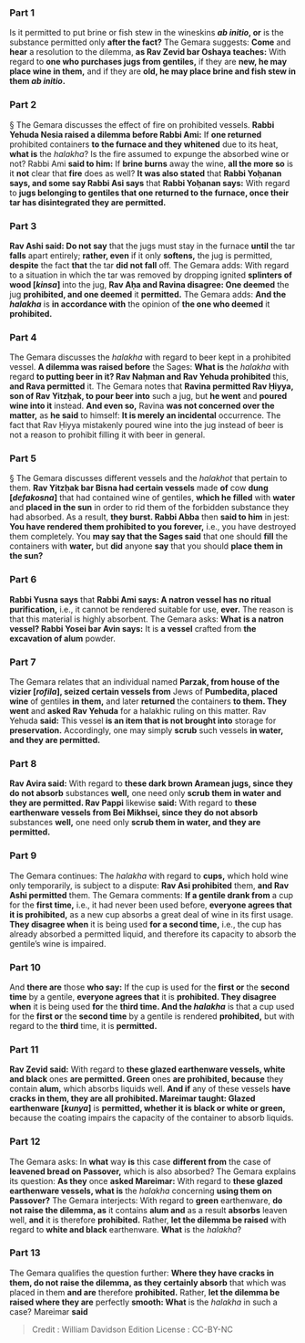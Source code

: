 
### Part 1
Is it permitted to put brine or fish stew in the wineskins <b><i>ab initio</i>, or</b> is the substance permitted only <b>after the fact?</b> The Gemara suggests: <b>Come</b> and <b>hear</b> a resolution to the dilemma, <b>as Rav Zevid bar Oshaya teaches:</b> With regard to <b>one who purchases jugs from gentiles,</b> if they are <b>new, he may place wine in them,</b> and if they are <b>old, he may place brine and fish stew in them <i>ab initio</i>.</b>

### Part 2
§ The Gemara discusses the effect of fire on prohibited vessels. <b>Rabbi Yehuda Nesia raised a dilemma before Rabbi Ami:</b> If <b>one returned</b> prohibited containers <b>to the furnace and they whitened</b> due to its heat, <b>what is</b> the <i>halakha</i>? Is the fire assumed to expunge the absorbed wine or not? Rabbi Ami <b>said to him:</b> If <b>brine burns</b> away the wine, <b>all the more so</b> is it <b>not</b> clear that <b>fire</b> does as well? <b>It was also stated</b> that <b>Rabbi Yoḥanan says, and some say Rabbi Asi says</b> that <b>Rabbi Yoḥanan says:</b> With regard to <b>jugs belonging to gentiles that one returned to the furnace, once their tar has disintegrated they are permitted.</b>

### Part 3
<b>Rav Ashi said: Do not say</b> that the jugs must stay in the furnace <b>until</b> the tar <b>falls</b> apart entirely; <b>rather, even</b> if it only <b>softens,</b> the jug is permitted, <b>despite</b> the fact <b>that</b> the tar <b>did not fall</b> off. The Gemara adds: With regard to a situation in which the tar was removed by dropping ignited <b>splinters of wood [<i>kinsa</i>]</b> into the jug, <b>Rav Aḥa and Ravina disagree: One deemed</b> the jug <b>prohibited, and one deemed</b> it <b>permitted.</b> The Gemara adds: <b>And the <i>halakha</i></b> is <b>in accordance with</b> the opinion of <b>the one who deemed</b> it <b>prohibited.</b>

### Part 4
The Gemara discusses the <i>halakha</i> with regard to beer kept in a prohibited vessel. <b>A dilemma was raised before</b> the Sages: <b>What is</b> the <i>halakha</i> with regard <b>to putting beer in it? Rav Naḥman and Rav Yehuda prohibited</b> this, <b>and Rava permitted</b> it. The Gemara notes that <b>Ravina permitted Rav Ḥiyya, son of Rav Yitzḥak, to pour beer into</b> such a jug, but <b>he went</b> and <b>poured wine into it</b> instead. <b>And even so,</b> Ravina <b>was not concerned over the matter,</b> as <b>he said</b> to himself: <b>It is merely an incidental</b> occurrence. The fact that Rav Ḥiyya mistakenly poured wine into the jug instead of beer is not a reason to prohibit filling it with beer in general.

### Part 5
§ The Gemara discusses different vessels and the <i>halakhot</i> that pertain to them. <b>Rav Yitzḥak bar Bisna had certain vessels</b> made <b>of</b> cow <b>dung [<i>defakosna</i>]</b> that had contained wine of gentiles, <b>which he filled</b> with <b>water</b> and <b>placed in the sun</b> in order to rid them of the forbidden substance they had absorbed. As a result, <b>they burst. Rabbi Abba</b> then <b>said to him</b> in jest: <b>You have rendered them prohibited to you forever,</b> i.e., you have destroyed them completely. You <b>may say that the Sages said</b> that one should <b>fill</b> the containers with <b>water,</b> but <b>did</b> anyone <b>say</b> that you should <b>place them in the sun?</b>

### Part 6
<b>Rabbi Yusna says</b> that <b>Rabbi Ami says: A natron vessel has no ritual purification,</b> i.e., it cannot be rendered suitable for use, <b>ever.</b> The reason is that this material is highly absorbent. The Gemara asks: <b>What is a natron vessel? Rabbi Yosei bar Avin says:</b> It is <b>a vessel</b> crafted from <b>the excavation of alum</b> powder.

### Part 7
The Gemara relates that an individual named <b>Parzak, from house of the vizier [<i>rofila</i>], seized certain vessels from</b> Jews of <b>Pumbedita, placed wine</b> of gentiles <b>in them,</b> and later <b>returned</b> the containers <b>to them. They went</b> and <b>asked Rav Yehuda</b> for a halakhic ruling on this matter. Rav Yehuda <b>said:</b> This vessel <b>is an item that is not brought into</b> storage for <b>preservation.</b> Accordingly, one may simply <b>scrub</b> such vessels <b>in water, and they are permitted.</b>

### Part 8
<b>Rav Avira said:</b> With regard to <b>these dark brown Aramean jugs, since they do not absorb</b> substances <b>well,</b> one need only <b>scrub them in water and they are permitted. Rav Pappi</b> likewise <b>said:</b> With regard to <b>these earthenware vessels from Bei Mikhsei, since they do not absorb</b> substances <b>well,</b> one need only <b>scrub them in water, and they are permitted.</b>

### Part 9
The Gemara continues: The <i>halakha</i> with regard to <b>cups,</b> which hold wine only temporarily, is subject to a dispute: <b>Rav Asi prohibited</b> them, <b>and Rav Ashi permitted</b> them. The Gemara comments: <b>If a gentile drank from</b> a cup for the <b>first time,</b> i.e., it had never been used before, <b>everyone agrees that it is prohibited,</b> as a new cup absorbs a great deal of wine in its first usage. <b>They disagree when</b> it is being used <b>for a second time,</b> i.e., the cup has already absorbed a permitted liquid, and therefore its capacity to absorb the gentile’s wine is impaired.

### Part 10
And <b>there are</b> those <b>who say:</b> If the cup is used for the <b>first or</b> the <b>second time</b> by a gentile, <b>everyone agrees that</b> it is <b>prohibited. They disagree when</b> it is being used <b>for</b> the <b>third time. And the <i>halakha</i></b> is that a cup used for the <b>first or</b> the <b>second time</b> by a gentile is rendered <b>prohibited,</b> but with regard to the <b>third</b> time, it is <b>permitted.</b>

### Part 11
<b>Rav Zevid said:</b> With regard to <b>these glazed earthenware vessels, white and black</b> ones <b>are permitted. Green</b> ones <b>are prohibited, because</b> they contain <b>alum,</b> which absorbs liquids well. <b>And if</b> any of these vessels <b>have cracks in them, they are all prohibited. Mareimar taught: Glazed earthenware [<i>kunya</i>]</b> is <b>permitted, whether it is black or white or green,</b> because the coating impairs the capacity of the container to absorb liquids.

### Part 12
The Gemara asks: In <b>what</b> way <b>is</b> this case <b>different from</b> the case of <b>leavened bread on Passover,</b> which is also absorbed? The Gemara explains its question: <b>As they</b> once <b>asked Mareimar:</b> With regard to <b>these glazed earthenware vessels, what is</b> the <i>halakha</i> concerning <b>using them on Passover?</b> The Gemara interjects: With regard to <b>green</b> earthenware, <b>do not raise the dilemma, as</b> it contains <b>alum and</b> as a result <b>absorbs</b> leaven well, <b>and</b> it is therefore <b>prohibited.</b> Rather, <b>let the dilemma be raised</b> with regard to <b>white and black</b> earthenware. <b>What</b> is the <i>halakha</i>?

### Part 13
The Gemara qualifies the question further: <b>Where they have cracks in them, do not raise the dilemma, as they certainly absorb</b> that which was placed in them <b>and are</b> therefore <b>prohibited.</b> Rather, <b>let the dilemma be raised where they are</b> perfectly <b>smooth: What</b> is the <i>halakha</i> in such a case? Mareimar <b>said</b>

>Credit : William Davidson Edition
>License : CC-BY-NC